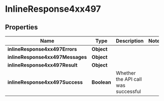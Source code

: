 # InlineResponse4xx497

## Properties
Name | Type | Description | Notes
------------ | ------------- | ------------- | -------------
**inlineResponse4xx497Errors** | **Object** |  | 
**inlineResponse4xx497Messages** | **Object** |  | 
**inlineResponse4xx497Result** | **Object** |  | 
**inlineResponse4xx497Success** | **Boolean** | Whether the API call was successful | 

